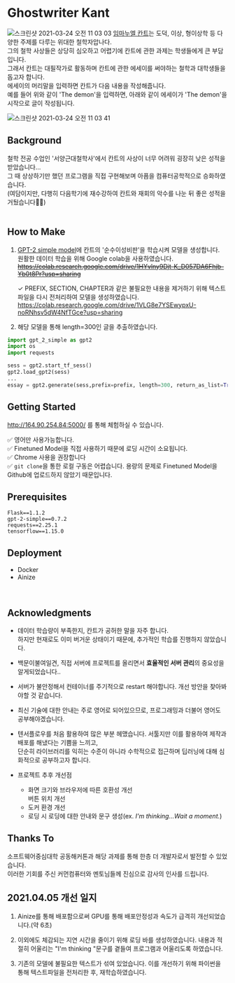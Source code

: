# Ghostwriter Kant

![스크린샷 2021-03-24 오전 11 03 03](https://user-images.githubusercontent.com/46207836/112243495-00699c80-8c91-11eb-9da5-b46d10e61593.png)
[임마누엘 칸트](https://ko.wikipedia.org/wiki/임마누엘_칸트)는 도덕, 이상, 형이상학 등 다양한 주제를 다루는 위대한 철학자압나다.<br>
그의 철학 사상들은 상당히 심오하고 어렵기에 칸트에 관한 과제는 학생들에게 큰 부담입니다.<br>
그래서 칸트는 대필작가로 활동하며 칸트에 관한 에세이를 써야하는 철학과 대학생들을 돕고자 합니다. <br>
에세이의 머리말을 입력하면 칸트가 다음 내용을 작성해줍니다.<br>
예를 들어 위와 같이 'The demon'을 입력하면, 아래와 같이 에세이가 'The demon'을 시작으로 글이 작성됩니다.<br>

![스크린샷 2021-03-24 오전 11 03 41](https://user-images.githubusercontent.com/46207836/112243549-2000c500-8c91-11eb-88cc-2aed2b15a363.png)


## Background
철학 전공 수업인 '서양근대철학사'에서 칸트의 사상이 너무 어려워 굉장히 낮은 성적을 받았습니다...<br>
그 때 상상하기만 했던 프로그램을 직접 구현해보며 아픔을 컴퓨터공학적으로 승화하였습니다.<br>
(여담이지만, 다행히 다음학기에 재수강하여 칸트와 재회의 악수를 나눈 뒤 좋은 성적을 거뒀습니다🙍‍♀️)<br>
<br>

## How to Make
1. [GPT-2 simple model](https://github.com/minimaxir/gpt-2-simple)에 칸트의 '순수이성비판'을 학습시켜 모델을 생성합니다.<br>
원활한 데이터 학습을 위해 Google colab을 사용하였습니다.<br>
~~https://colab.research.google.com/drive/1HYvlny9Djt-K_D057DA6Fhjb-Yb0t8Pr?usp=sharing~~ <br>

    ✓ PREFIX, SECTION, CHAPTER과 같은 불필요한 내용을 제거하기 위해 텍스트파일을 다시 전처리하여 모델을 생성하였습니다.
    https://colab.research.google.com/drive/1VLG8e7YSEwypxU-noRNhsv5dW4NfTGce?usp=sharing<br>

2. 해당 모델을 통해 length=300인 글을 추출하였습니다.

```python
import gpt_2_simple as gpt2
import os
import requests

sess = gpt2.start_tf_sess()
gpt2.load_gpt2(sess)
...
essay = gpt2.generate(sess,prefix=prefix, length=300, return_as_list=True)[0]
```
## Getting Started 

http://164.90.254.84:5000/ 를 통해 체험하실 수 있습니다.

✅ 영어만 사용가능합니다. <br>
✅ Finetuned Model을 직접 사용하기 때문에 로딩 시간이 소요됩니다. <br>
✅ Chrome 사용을 권장합니다<br>
✅ `git clone`을 통한 로컬 구동은 어렵습니다. 용량의 문제로 Finetuned Model을 Github에 업로드하지 않았기 때문입니다.<br>


## Prerequisites
```
Flask==1.1.2
gpt-2-simple==0.7.2
requests==2.25.1
tensorflow==1.15.0
```

## Deployment 

- Docker 
- Ainize
<br>

## Acknowledgments

* 데이터 학습량이 부족한지, 칸트가 공허한 말을 자주 합니다. <br>하지만 현재로도 이미 버거운 상태이기 때문에, 추가적인 학습를 진행하지 않았습니다.

* 백문이불여일견, 직접 서버에 프로젝트를 올리면서 **효율적인 서버 관리**의 중요성을 알게되었습니다.. 

* 서버가 불안정해서 컨테이너를 주기적으로 restart 해야합니다. 개선 방안을 찾아봐야할 것 같습니다.

* 최신 기술에 대한 안내는 주로 영어로 되어있으므로, 프로그래밍과 더불어 영어도 공부해야겠습니다.

* 텐서플로우를 처음 활용하여 많은 부분 헤맸습니다. 서툴지만 이를 활용하여 제작과 배포를 해냈다는 기쁨을 느끼고, <br>단순히 라이브러리를 익히는 수준이 아니라 수학적으로 접근하며 딥러닝에 대해 심화적으로 공부하고자 합니다.
* 프로젝트 추후 개선점
    - 화면 크기와 브라우저에 따른 호환성 개선 <br> 
    버튼 위치 개선
    - 도커 환경 개선<br>
    - 로딩 시 로딩에 대한 안내와 문구 생성(ex. *I'm thinking...Wait a moment.*)<br>


## Thanks To
소프트웨어중심대학 공동해커톤과 해당 과제를 통해 한층 더 개발자로서 발전할 수 있었습니다. <br>
이러한 기회를 주신 커먼컴퓨터와 멘토님들께 진심으로 감사의 인사를 드립니다.

## 2021.04.05 개선 일지
1. Ainize를 통해 배포함으로써 GPU를 통해 배포안정성과 속도가 급격히 개선되었습니다.(약 6초)

2. 이외에도 체감되는 지연 시간을 줄이기 위해 로딩 바를 생성하였습니다. 내용과 적절히 어울리는 "I'm thinking "문구를 곁들여 프로그램과 어울리도록 하였습니다.

3. 기존의 모델에 불필요한 텍스트가 섞여 있었습니다. 이를 개선하기 위해 파이썬을 통해 텍스트파일을 전처리한 후, 재학습하였습니다.